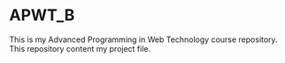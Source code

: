 # APWT_B
This is my Advanced Programming in Web Technology course repository. This repository content my project file. 
